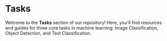 # Tasks

Welcome to the **Tasks** section of our repository! Here, you'll find resources and guides for three core tasks in machine learning: Image Classification, Object Detection, and Text Classification.